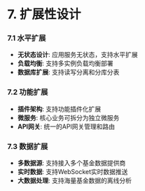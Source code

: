 # 7. 扩展性设计

### 7.1 水平扩展
- **无状态设计**: 应用服务无状态，支持水平扩展
- **负载均衡**: 支持多实例负载均衡部署
- **数据库扩展**: 支持读写分离和分库分表

### 7.2 功能扩展
- **插件架构**: 支持功能插件化扩展
- **微服务**: 核心业务可拆分为独立微服务
- **API网关**: 统一的API网关管理和路由

### 7.3 数据扩展
- **多数据源**: 支持接入多个基金数据提供商
- **实时数据**: 支持WebSocket实时数据推送
- **大数据处理**: 支持海量基金数据的离线分析
